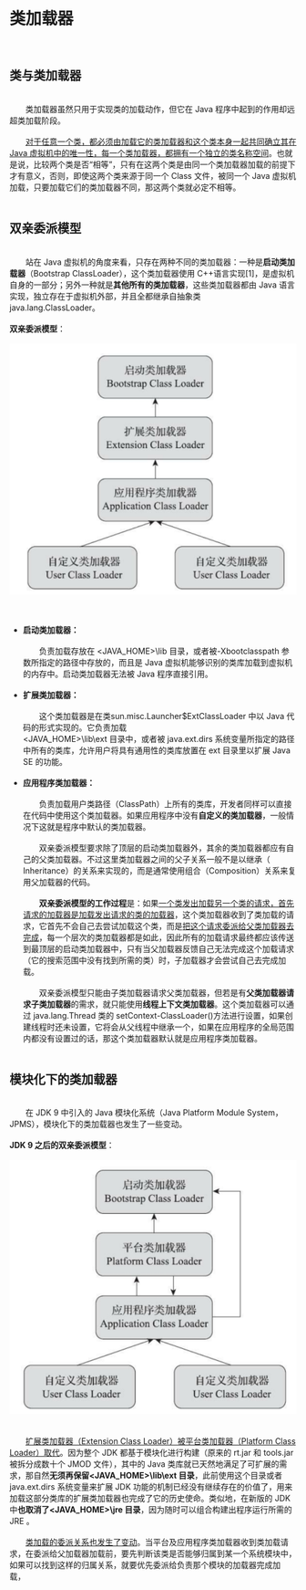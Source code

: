 # 类加载器&emsp;  
&emsp;  
## 类与类加载器&emsp;  
&emsp;  
​&emsp;&emsp;类加载器虽然只用于实现类的加载动作，但它在 Java 程序中起到的作用却远超类加载阶段。&emsp;  
&emsp;  
​&emsp;&emsp;<u>对于任意一个类，都必须由加载它的类加载器和这个类本身一起共同确立其在Java 虚拟机中的唯一性，每一个类加载器，都拥有一个独立的类名称空间</u>。也就是说，比较两个类是否“相等”，只有在这两个类是由同一个类加载器加载的前提下才有意义，否则，即使这两个类来源于同一个 Class 文件，被同一个 Java 虚拟机加载，只要加载它们的类加载器不同，那这两个类就必定不相等。&emsp;  
&emsp;  
## 双亲委派模型&emsp;  
&emsp;  
​&emsp;&emsp;站在 Java 虚拟机的角度来看，只存在两种不同的类加载器：一种是**启动类加载器**（Bootstrap ClassLoader），这个类加载器使用 C++语言实现[1]，是虚拟机自身的一部分；另外一种就是**其他所有的类加载器**，这些类加载器都由 Java 语言实现，独立存在于虚拟机外部，并且全都继承自抽象类 java.lang.ClassLoader。&emsp;  
&emsp;  
**双亲委派模型**：&emsp;  
&emsp;  
<img src="类加载器/1.png" alt="1" width='700px' />&emsp;  
&emsp;  
- **启动类加载器：**&emsp;  
&emsp;  
  ​&emsp;&emsp;负责加载存放在 <JAVA_HOME>\lib 目录，或者被-Xbootclasspath 参数所指定的路径中存放的，而且是 Java 虚拟机能够识别的类库加载到虚拟机的内存中。启动类加载器无法被 Java 程序直接引用。&emsp;  
&emsp;  
- **扩展类加载器：**&emsp;  
&emsp;  
  ​&emsp;&emsp;这个类加载器是在类sun.misc.Launcher$ExtClassLoader 中以 Java 代码的形式实现的。它负责加载&emsp;  
  <JAVA_HOME>\lib\ext 目录中，或者被 java.ext.dirs 系统变量所指定的路径中所有的类库，允许用户将具有通用性的类库放置在 ext 目录里以扩展 Java SE 的功能。&emsp;  
&emsp;  
- **应用程序类加载器：**&emsp;  
&emsp;  
  ​&emsp;&emsp;负责加载用户类路径（ClassPath）上所有的类库，开发者同样可以直接在代码中使用这个类加载器。如果应用程序中没有**自定义的类加载器**，一般情况下这就是程序中默认的类加载器。&emsp;  
&emsp;  
​&emsp;&emsp;双亲委派模型要求除了顶层的启动类加载器外，其余的类加载器都应有自己的父类加载器。不过这里类加载器之间的父子关系一般不是以继承（ Inheritance）的关系来实现的，而是通常使用组合（Composition）关系来复用父加载器的代码。&emsp;  
&emsp;  
​&emsp;&emsp;**双亲委派模型的工作过程**是：如果<u>一个类发出加载另一个类的请求，首先请求的加载器是加载发出请求的类的加载器</u>，这个类加载器收到了类加载的请求，它首先不会自己去尝试加载这个类，而是<u>把这个请求委派给父类加载器去完成</u>，每一个层次的类加载器都是如此，因此所有的加载请求最终都应该传送到最顶层的启动类加载器中，只有当父加载器反馈自己无法完成这个加载请求（它的搜索范围中没有找到所需的类）时，子加载器才会尝试自己去完成加载。&emsp;  
&emsp;  
​&emsp;&emsp;双亲委派模型只能由子类加载器请求父类加载器，但若是有**父类加载器请求子类加载器**的需求，就只能使用**线程上下文类加载器**。这个类加载器可以通过 java.lang.Thread 类的 setContext-ClassLoader()方法进行设置，如果创建线程时还未设置，它将会从父线程中继承一个，如果在应用程序的全局范围内都没有设置过的话，那这个类加载器默认就是应用程序类加载器。&emsp;  
&emsp;  
## 模块化下的类加载器&emsp;  
&emsp;  
​&emsp;&emsp;在 JDK 9 中引入的 Java 模块化系统（Java Platform Module System， JPMS），模块化下的类加载器也发生了一些变动。&emsp;  
&emsp;  
**JDK 9 之后的双亲委派模型**：&emsp;  
&emsp;  
<img src="类加载器/2.png" alt="2" width='700px' />&emsp;  
&emsp;  
​&emsp;&emsp;<u>扩展类加载器（Extension Class Loader）被平台类加载器（Platform Class Loader）取代</u>。因为整个 JDK 都基于模块化进行构建（原来的 rt.jar 和 tools.jar 被拆分成数十个 JMOD 文件），其中的 Java 类库就已天然地满足了可扩展的需求，那自然**无须再保留<JAVA_HOME>\lib\ext 目录**，此前使用这个目录或者 java.ext.dirs 系统变量来扩展 JDK 功能的机制已经没有继续存在的价值了，用来加载这部分类库的扩展类加载器也完成了它的历史使命。类似地，在新版的 JDK 中**也取消了<JAVA_HOME>\jre 目录**，因为随时可以组合构建出程序运行所需的 JRE 。&emsp;  
&emsp;  
​&emsp;&emsp;<u>类加载的委派关系也发生了变动</u>。当平台及应用程序类加载器收到类加载请求，在委派给父加载器加载前，要先判断该类是否能够归属到某一个系统模块中，如果可以找到这样的归属关系，就要优先委派给负责那个模块的加载器完成加载，&emsp;  
&emsp;  
&emsp;  
&emsp;  
&emsp;  
&emsp;  
&emsp;  
